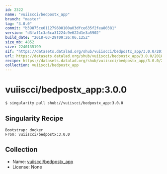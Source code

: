 ```yaml
---
id: 2322
name: "vuiiscci/bedpostx_app"
branch: "master"
tag: "3.0.0"
commit: "b39875ce011279600100a03dfce635f2fea80381"
version: "d3faf1c3a6ca31224c9e622d1e3a5902"
build_date: "2018-03-29T09:26:06.125Z"
size_mb: 4852
size: 2240135199
sif: "https://datasets.datalad.org/shub/vuiiscci/bedpostx_app/3.0.0/2018-03-29-b39875ce-d3faf1c3/d3faf1c3a6ca31224c9e622d1e3a5902.simg"
url: https://datasets.datalad.org/shub/vuiiscci/bedpostx_app/3.0.0/2018-03-29-b39875ce-d3faf1c3/
recipe: https://datasets.datalad.org/shub/vuiiscci/bedpostx_app/3.0.0/2018-03-29-b39875ce-d3faf1c3/Singularity
collection: vuiiscci/bedpostx_app
---
```


# vuiiscci/bedpostx_app:3.0.0

```bash
$ singularity pull shub://vuiiscci/bedpostx_app:3.0.0
```

## Singularity Recipe

```singularity
Bootstrap: docker
From: vuiiscci/bedpostx:3.0.0
```

## Collection

 - Name: [vuiiscci/bedpostx_app](https://github.com/vuiiscci/bedpostx_app)
 - License: None

